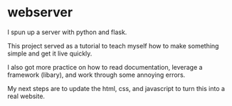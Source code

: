 # webserver

I spun up a server with python and flask.

This project served as a tutorial to teach myself how to make something simple and get it live quickly.

I also got more practice on how to read documentation, leverage a framework (libary), and work through some annoying errors.

My next steps are to update the html, css, and javascript to turn this into a real website.

